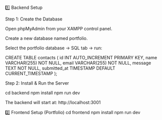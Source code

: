 1️⃣ Backend Setup

Step 1: Create the Database

Open phpMyAdmin from your XAMPP control panel.

Create a new database named portfolio.

Select the portfolio database → SQL tab → run:

CREATE TABLE contacts (
  id INT AUTO_INCREMENT PRIMARY KEY,
  name VARCHAR(255) NOT NULL,
  email VARCHAR(255) NOT NULL,
  message TEXT NOT NULL,
  submitted_at TIMESTAMP DEFAULT CURRENT_TIMESTAMP
);


Step 2: Install & Run the Server

cd backend
npm install
npm run dev


The backend will start at: http://localhost:3001

2️⃣ Frontend Setup (Portfolio)
cd frontend
npm install
npm run dev
